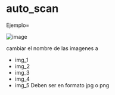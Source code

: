 # auto_scan
Ejemplo=

![image](https://github.com/user-attachments/assets/6a8615f8-280e-49e8-a00a-18b8827ae83e)


cambiar el nombre de las imagenes a 
- img_1
- img_2
- img_3
- img_4
- img_5
Deben ser en formato jpg o png

